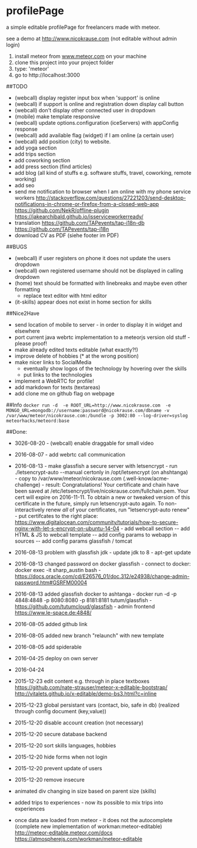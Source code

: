 # profilePage
a simple editable profilePage for freelancers made with meteor. 

see a demo at http://www.nicokrause.com (not editable without admin login)

1. install meteor from www.meteor.com on your machine
2. clone this project into your project folder
3. type: 'meteor'
4. go to http://localhost:3000


##TODO
- (webcall) display register input box when 'support' is online
- (webcall) if support is online and registration down display call button
- (webcall)  don't display other connected user in dropdown
- (mobile) make template responsive
- (webcall) update options.configuration (iceServers) with appConfig response 
- (webcall) add available flag (widget) if I am online (a certain user)
- (webcall) add position (city) to website.
- add yoga section
- add trips section
- add coworking section
- add press section (find articles)
- add blog (all kind of stuffs e.g. software stuffs, travel, coworking, remote working)
- add seo
- send me notification to browser when I am online with my phone service workers
			http://stackoverflow.com/questions/27221203/send-desktop-notifications-in-chrome-or-firefox-from-a-closed-web-app
			https://github.com/NekR/offline-plugin
			https://jakearchibald.github.io/isserviceworkerready/
- translation 
	https://github.com/TAPevents/tap-i18n-db
	https://github.com/TAPevents/tap-i18n
- download CV as PDF (siehe footer im PDF)

##BUGS
- (webcall) if user registers on phone it does not update the users dropdown
- (webcall) own registered username should not be displayed in calling dropdown
- (home) text should be formatted with linebreaks and maybe even other formatting 
	- replace text editor with html editor
- (it-skills) appear does not exist in home section for skills

##Nice2Have
- send location of mobile to server - in order to display it in widget and elsewhere
- port current java webrtc implementation to a meteorjs version 
old stuff - please proof!
- make already edited texts editable (what exactly?!)
- improve delete of hobbies (* at the wrong position)
- make nicer links to SocialMedia 
	- eventually show logos of the technology by hovering over the skills
	- put links to the technologies
- implement a WebRTC for profile!
- add markdown for texts (textareas)
- add clone me on github flag on webpage


##Info
``
	docker run -d  -e ROOT_URL=http://www.nicokrause.com  -e MONGO_URL=mongodb://username:password@nicokrause.com/dbname -v /var/www/meteor/nicokrause.com:/bundle -p 3002:80 --log-driver=syslog     meteorhacks/meteord:base
``


##Done:
- 3026-08-20 - (webcall) enable draggable for small video
- 2016-08-07 - add webrtc call communication 
- 2016-08-13 - make glassfish a secure server with letsencrypt
			 - run ./letsencrypt-auto --manual certonly in /opt/letsencrypt (on ahshtanga)
			 - copy to /var/www/meteor/nicokrause.com (.well-know/acme-challenge)
			 - result: Congratulations! Your certificate and chain have been saved at
				/etc/letsencrypt/live/nicokrause.com/fullchain.pem. Your cert will
			   		expire on 2016-11-11. To obtain a new or tweaked version of this
			   		certificate in the future, simply run letsencrypt-auto again. To
			   		non-interactively renew *all* of your certificates, run
			   		"letsencrypt-auto renew"
			- put certifcates to the right place: 
				https://www.digitalocean.com/community/tutorials/how-to-secure-nginx-with-let-s-encrypt-on-ubuntu-14-04
			- add webcall section 
				-- add HTML & JS to webcall template
				-- add config params to webapp in sources 
				-- add config params glassfish / tomcat 

- 2016-08-13 problem with glassfish jdk - update jdk to 8
			- apt-get update
- 2016-08-13 changed password on docker glassfish 
				- connect to docker: docker exec -it sharp_austin bash
				- https://docs.oracle.com/cd/E26576_01/doc.312/e24938/change-admin-password.htm#GSRFM00004
- 2016-08-13 added glassfish docker to ashtanga
		- docker run -d -p 4848:4848 -p 8080:8080 -p 8181:8181 tutum/glassfish
			- https://github.com/tutumcloud/glassfish
			- admin frontend https://www.le-space.de:4848/

	

- 2016-08-05 added github link
- 2016-08-05 added new branch "relaunch" with new template
- 2016-08-05 add spiderable
- 2016-04-25 deploy on own server
- 2016-04-24  
- 2015-12-23 edit content e.g.  through in place textboxes
				https://github.com/nate-strauser/meteor-x-editable-bootstrap/
				http://vitalets.github.io/x-editable/demo-bs3.html?c=inline
- 2015-12-23 global persistant vars (contact, bio, safe in db) (realized through config document (key,value))
- 2015-12-20 disable account creation (not necessary)
- 2015-12-20 secure database backend
- 2015-12-20 sort skills languages, hobbies
- 2015-12-20 hide forms when not login
- 2015-12-20 prevent update of users
- 2015-12-20 remove insecure
- animated div changing in size based on parent size (skills)
- added trips to experiences - now its possible to mix trips into experiences 
- once data are loaded from meteor - it does not the autocomplete (complete new implementation of workman:meteor-editable)	
	http://meteor-editable.meteor.com/docs
	https://atmospherejs.com/workman/meteor-editable







